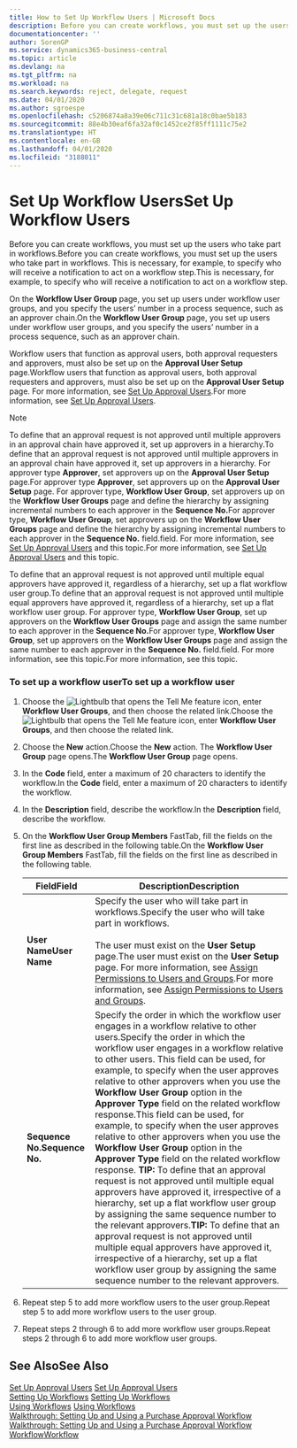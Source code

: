 ```yaml
---
title: How to Set Up Workflow Users | Microsoft Docs
description: Before you can create workflows, you must set up the users who take part in workflows. This is necessary, for example, to specify who will receive a notification to act on a workflow step.
documentationcenter: ''
author: SorenGP
ms.service: dynamics365-business-central
ms.topic: article
ms.devlang: na
ms.tgt_pltfrm: na
ms.workload: na
ms.search.keywords: reject, delegate, request
ms.date: 04/01/2020
ms.author: sgroespe
ms.openlocfilehash: c5206874a8a39e06c711c31c681a18c0bae5b183
ms.sourcegitcommit: 88e4b30eaf6fa32af0c1452ce2f85ff1111c75e2
ms.translationtype: HT
ms.contentlocale: en-GB
ms.lasthandoff: 04/01/2020
ms.locfileid: "3188011"
---
```

# <a name="set-up-workflow-users"></a><span data-ttu-id="815b4-104">Set Up Workflow Users</span><span class="sxs-lookup"><span data-stu-id="815b4-104">Set Up Workflow Users</span></span>
<span data-ttu-id="815b4-105">Before you can create workflows, you must set up the users who take part in workflows.</span><span class="sxs-lookup"><span data-stu-id="815b4-105">Before you can create workflows, you must set up the users who take part in workflows.</span></span> <span data-ttu-id="815b4-106">This is necessary, for example, to specify who will receive a notification to act on a workflow step.</span><span class="sxs-lookup"><span data-stu-id="815b4-106">This is necessary, for example, to specify who will receive a notification to act on a workflow step.</span></span>  

<span data-ttu-id="815b4-107">On the **Workflow User Group** page, you set up users under workflow user groups, and you specify the users’ number in a process sequence, such as an approver chain.</span><span class="sxs-lookup"><span data-stu-id="815b4-107">On the **Workflow User Group** page, you set up users under workflow user groups, and you specify the users’ number in a process sequence, such as an approver chain.</span></span>  

<span data-ttu-id="815b4-108">Workflow users that function as approval users, both approval requesters and approvers, must also be set up on the **Approval User Setup** page.</span><span class="sxs-lookup"><span data-stu-id="815b4-108">Workflow users that function as approval users, both approval requesters and approvers, must also be set up on the **Approval User Setup** page.</span></span> <span data-ttu-id="815b4-109">For more information, see [Set Up Approval Users](across-how-to-set-up-approval-users.md).</span><span class="sxs-lookup"><span data-stu-id="815b4-109">For more information, see [Set Up Approval Users](across-how-to-set-up-approval-users.md).</span></span>  

> [!NOTE]  
>  <span data-ttu-id="815b4-110">To define that an approval request is not approved until multiple approvers in an approval chain have approved it, set up approvers in a hierarchy.</span><span class="sxs-lookup"><span data-stu-id="815b4-110">To define that an approval request is not approved until multiple approvers in an approval chain have approved it, set up approvers in a hierarchy.</span></span> <span data-ttu-id="815b4-111">For approver type **Approver**, set approvers up on the **Approval User Setup** page.</span><span class="sxs-lookup"><span data-stu-id="815b4-111">For approver type **Approver**, set approvers up on the **Approval User Setup** page.</span></span> <span data-ttu-id="815b4-112">For approver type, **Workflow User Group**, set approvers up on the **Workflow User Groups** page and define the hierarchy by assigning incremental numbers to each approver in the **Sequence No.**</span><span class="sxs-lookup"><span data-stu-id="815b4-112">For approver type, **Workflow User Group**, set approvers up on the **Workflow User Groups** page and define the hierarchy by assigning incremental numbers to each approver in the **Sequence No.**</span></span> <span data-ttu-id="815b4-113">field.</span><span class="sxs-lookup"><span data-stu-id="815b4-113">field.</span></span> <span data-ttu-id="815b4-114">For more information, see [Set Up Approval Users](across-how-to-set-up-approval-users.md) and this topic.</span><span class="sxs-lookup"><span data-stu-id="815b4-114">For more information, see [Set Up Approval Users](across-how-to-set-up-approval-users.md) and this topic.</span></span>  
>   
>  <span data-ttu-id="815b4-115">To define that an approval request is not approved until multiple equal approvers have approved it, regardless of a hierarchy, set up a flat workflow user group.</span><span class="sxs-lookup"><span data-stu-id="815b4-115">To define that an approval request is not approved until multiple equal approvers have approved it, regardless of a hierarchy, set up a flat workflow user group.</span></span> <span data-ttu-id="815b4-116">For approver type, **Workflow User Group**, set up approvers on the **Workflow User Groups** page and assign the same number to each approver in the **Sequence No.**</span><span class="sxs-lookup"><span data-stu-id="815b4-116">For approver type, **Workflow User Group**, set up approvers on the **Workflow User Groups** page and assign the same number to each approver in the **Sequence No.**</span></span> <span data-ttu-id="815b4-117">field.</span><span class="sxs-lookup"><span data-stu-id="815b4-117">field.</span></span> <span data-ttu-id="815b4-118">For more information, see this topic.</span><span class="sxs-lookup"><span data-stu-id="815b4-118">For more information, see this topic.</span></span>  

### <a name="to-set-up-a-workflow-user"></a><span data-ttu-id="815b4-119">To set up a workflow user</span><span class="sxs-lookup"><span data-stu-id="815b4-119">To set up a workflow user</span></span>  

1. <span data-ttu-id="815b4-120">Choose the ![Lightbulb that opens the Tell Me feature](media/ui-search/search_small.png "Tell me what you want to do") icon, enter **Workflow User Groups**, and then choose the related link.</span><span class="sxs-lookup"><span data-stu-id="815b4-120">Choose the ![Lightbulb that opens the Tell Me feature](media/ui-search/search_small.png "Tell me what you want to do") icon, enter **Workflow User Groups**, and then choose the related link.</span></span>  
2. <span data-ttu-id="815b4-121">Choose the **New** action.</span><span class="sxs-lookup"><span data-stu-id="815b4-121">Choose the **New** action.</span></span> <span data-ttu-id="815b4-122">The **Workflow User Group** page opens.</span><span class="sxs-lookup"><span data-stu-id="815b4-122">The **Workflow User Group** page opens.</span></span>  
3. <span data-ttu-id="815b4-123">In the **Code** field, enter a maximum of 20 characters to identify the workflow.</span><span class="sxs-lookup"><span data-stu-id="815b4-123">In the **Code** field, enter a maximum of 20 characters to identify the workflow.</span></span>  
4. <span data-ttu-id="815b4-124">In the **Description** field, describe the workflow.</span><span class="sxs-lookup"><span data-stu-id="815b4-124">In the **Description** field, describe the workflow.</span></span>  
5. <span data-ttu-id="815b4-125">On the **Workflow User Group Members** FastTab, fill the fields on the first line as described in the following table.</span><span class="sxs-lookup"><span data-stu-id="815b4-125">On the **Workflow User Group Members** FastTab, fill the fields on the first line as described in the following table.</span></span>  

    |<span data-ttu-id="815b4-126">Field</span><span class="sxs-lookup"><span data-stu-id="815b4-126">Field</span></span>|<span data-ttu-id="815b4-127">Description</span><span class="sxs-lookup"><span data-stu-id="815b4-127">Description</span></span>|  
    |---------------------------------|---------------------------------------|  
    |<span data-ttu-id="815b4-128">**User Name**</span><span class="sxs-lookup"><span data-stu-id="815b4-128">**User Name**</span></span>|<span data-ttu-id="815b4-129">Specify the user who will take part in workflows.</span><span class="sxs-lookup"><span data-stu-id="815b4-129">Specify the user who will take part in workflows.</span></span><br /><br /> <span data-ttu-id="815b4-130">The user must exist on the **User Setup** page.</span><span class="sxs-lookup"><span data-stu-id="815b4-130">The user must exist on the **User Setup** page.</span></span> <span data-ttu-id="815b4-131">For more information, see [Assign Permissions to Users and Groups](ui-define-granular-permissions.md).</span><span class="sxs-lookup"><span data-stu-id="815b4-131">For more information, see [Assign Permissions to Users and Groups](ui-define-granular-permissions.md).</span></span>|  
    |<span data-ttu-id="815b4-132">**Sequence No.**</span><span class="sxs-lookup"><span data-stu-id="815b4-132">**Sequence No.**</span></span>|<span data-ttu-id="815b4-133">Specify the order in which the workflow user engages in a workflow relative to other users.</span><span class="sxs-lookup"><span data-stu-id="815b4-133">Specify the order in which the workflow user engages in a workflow relative to other users.</span></span> <span data-ttu-id="815b4-134">This field can be used, for example, to specify when the user approves relative to other approvers when you use the **Workflow User Group** option in the **Approver Type** field on the related workflow response.</span><span class="sxs-lookup"><span data-stu-id="815b4-134">This field can be used, for example, to specify when the user approves relative to other approvers when you use the **Workflow User Group** option in the **Approver Type** field on the related workflow response.</span></span> <span data-ttu-id="815b4-135">**TIP:**  To define that an approval request is not approved until multiple equal approvers have approved it, irrespective of a hierarchy, set up a flat workflow user group by assigning the same sequence number to the relevant approvers.</span><span class="sxs-lookup"><span data-stu-id="815b4-135">**TIP:**  To define that an approval request is not approved until multiple equal approvers have approved it, irrespective of a hierarchy, set up a flat workflow user group by assigning the same sequence number to the relevant approvers.</span></span>|  
6. <span data-ttu-id="815b4-136">Repeat step 5 to add more workflow users to the user group.</span><span class="sxs-lookup"><span data-stu-id="815b4-136">Repeat step 5 to add more workflow users to the user group.</span></span>  
7. <span data-ttu-id="815b4-137">Repeat steps 2 through 6 to add more workflow user groups.</span><span class="sxs-lookup"><span data-stu-id="815b4-137">Repeat steps 2 through 6 to add more workflow user groups.</span></span>  

## <a name="see-also"></a><span data-ttu-id="815b4-138">See Also</span><span class="sxs-lookup"><span data-stu-id="815b4-138">See Also</span></span>  
<span data-ttu-id="815b4-139">[Set Up Approval Users](across-how-to-set-up-approval-users.md) </span><span class="sxs-lookup"><span data-stu-id="815b4-139">[Set Up Approval Users](across-how-to-set-up-approval-users.md) </span></span>  
<span data-ttu-id="815b4-140">[Setting Up Workflows](across-set-up-workflows.md) </span><span class="sxs-lookup"><span data-stu-id="815b4-140">[Setting Up Workflows](across-set-up-workflows.md) </span></span>  
<span data-ttu-id="815b4-141">[Using Workflows](across-use-workflows.md) </span><span class="sxs-lookup"><span data-stu-id="815b4-141">[Using Workflows](across-use-workflows.md) </span></span>  
<span data-ttu-id="815b4-142">[Walkthrough: Setting Up and Using a Purchase Approval Workflow](walkthrough-setting-up-and-using-a-purchase-approval-workflow.md) </span><span class="sxs-lookup"><span data-stu-id="815b4-142">[Walkthrough: Setting Up and Using a Purchase Approval Workflow](walkthrough-setting-up-and-using-a-purchase-approval-workflow.md) </span></span>  
[<span data-ttu-id="815b4-143">Workflow</span><span class="sxs-lookup"><span data-stu-id="815b4-143">Workflow</span></span>](across-workflow.md)   
